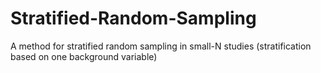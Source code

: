 # Stratified-Random-Sampling
A method for stratified random sampling in small-N studies (stratification based on one background variable)
